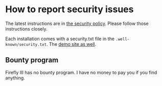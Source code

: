 # How to report security issues

The latest instructions are in [the security policy](https://github.com/firefly-iii/firefly-iii/security). Please follow those instructions closely.

Each installation comes with a security.txt file in the `.well-known/security.txt`. The [demo site as well](https://demo.firefly-iii.org/.well-known/security.txt).

## Bounty program

Firefly III has no bounty program. I have no money to pay you if you find anything.
